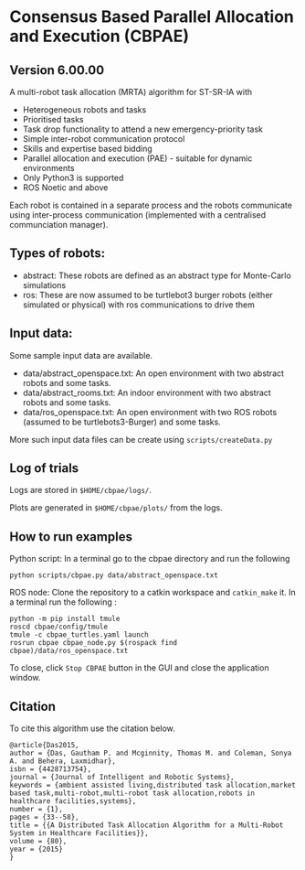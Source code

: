 # Consensus Based Parallel Allocation and Execution (CBPAE)

## Version 6.00.00

A multi-robot task allocation (MRTA) algorithm for ST-SR-IA with
  * Heterogeneous robots and tasks
  * Prioritised tasks
  * Task drop functionality to attend a new emergency-priority task
  * Simple inter-robot communication protocol
  * Skills and expertise based bidding
  * Parallel allocation and execution (PAE) - suitable for dynamic environments
  * Only Python3 is supported
  * ROS Noetic and above 

Each robot is contained in a separate process and the robots communicate using inter-process communication (implemented with a centralised communciation manager).

## Types of robots:
  * abstract: These robots are defined as an abstract type for Monte-Carlo simulations
  * ros: These are now assumed to be turtlebot3 burger robots (either simulated or physical) with ros communications to drive them

## Input data:
Some sample input data are available.
  * data/abstract_openspace.txt: An open environment with two abstract robots and some tasks.
  * data/abstract_rooms.txt: An indoor environment with two abstract robots and some tasks.
  * data/ros_openspace.txt: An open environment with two ROS robots (assumed to be turtlebots3-Burger) and some tasks.

More such input data files can be create using `scripts/createData.py`

## Log of trials

Logs are stored in `$HOME/cbpae/logs/`.

Plots are generated in `$HOME/cbpae/plots/` from the logs.

## How to run examples
Python script: 
In a terminal go to the cbpae directory and run the following
```
python scripts/cbpae.py data/abstract_openspace.txt
```

ROS node:
Clone the repository to a catkin workspace and `catkin_make` it. In a terminal run the following :
```
python -m pip install tmule
roscd cbpae/config/tmule
tmule -c cbpae_turtles.yaml launch
rosrun cbpae cbpae_node.py $(rospack find cbpae)/data/ros_openspace.txt
```

To close, click `Stop CBPAE` button in the GUI and close the application window.

## Citation

To cite this algorithm use the citation below.
```
@article{Das2015,
author = {Das, Gautham P. and Mcginnity, Thomas M. and Coleman, Sonya A. and Behera, Laxmidhar},
isbn = {4428713754},
journal = {Journal of Intelligent and Robotic Systems},
keywords = {ambient assisted living,distributed task allocation,market based task,multi-robot,multi-robot task allocation,robots in healthcare facilities,systems},
number = {1},
pages = {33--58},
title = {{A Distributed Task Allocation Algorithm for a Multi-Robot System in Healthcare Facilities}},
volume = {80},
year = {2015}
}
```

